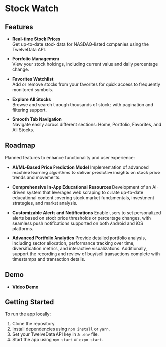# Stock Watch

## Features

- **Real-time Stock Prices**  
  Get up-to-date stock data for NASDAQ-listed companies using the TwelveData API.

- **Portfolio Management**  
  View your stock holdings, including current value and daily percentage change.

- **Favorites Watchlist**  
  Add or remove stocks from your favorites for quick access to frequently monitored symbols.

- **Explore All Stocks**  
  Browse and search through thousands of stocks with pagination and filtering support.

- **Smooth Tab Navigation**  
  Navigate easily across different sections: Home, Portfolio, Favorites, and All Stocks.

## Roadmap

Planned features to enhance functionality and user experience:

- **AI/ML-Based Price Prediction Model**
  Implementation of advanced machine learning algorithms to deliver predictive insights on stock price trends and movements.

- **Comprehensive In-App Educational Resources**
  Development of an AI-driven system that leverages web scraping to curate up-to-date educational content covering stock market fundamentals, investment strategies, and market analysis.

- **Customizable Alerts and Notifications**
  Enable users to set personalized alerts based on stock price thresholds or percentage changes, with seamless push notifications supported on both Android and iOS platforms.

- **Advanced Portfolio Analytics**
  Provide detailed portfolio analysis, including sector allocation, performance tracking over time, diversification metrics, and interactive visualizations. Additionally, support the recording and review of buy/sell transactions complete with timestamps and transaction details.

## Demo
- **Video Demo**  
  

## Getting Started

To run the app locally:
1. Clone the repository.
2. Install dependencies using `npm install` or `yarn`.
3. Set your TwelveData API key in a `.env` file.
4. Start the app using `npm start` or `expo start`.
